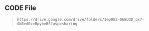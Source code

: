## CODE File
> `https://drive.google.com/drive/folders/1ep9GZ-Q6BU3D_ox7-GN8ed0zvBpybvBS?usp=sharing`
